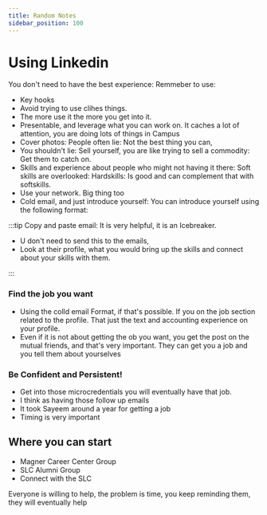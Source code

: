 ```yaml
---
title: Random Notes
sidebar_position: 100   
---
```


# Using Linkedin

You don't need to have the best experience: Remmeber to use:

- Key hooks
- Avoid trying to use clihes things. 
- The more  use it the more you get into it.
- Presentable, and leverage what you can work on. It caches a lot of attention, you are doing lots of things in Campus
- Cover photos: People often lie: Not the best thing you can,
- You shouldn't lie: Sell yourself, you are like trying to sell a commodity: Get them to catch on.
- Skills and experience about people who might not having it there: Soft skills are overlooked: Hardskills: Is good and can complement that with softskills.
- Use your network. Big thing too
- Cold email, and just introduce yourself: You can introduce yourself using the following format:

:::tip Copy and paste email: It is very helpful, it is an Icebreaker.
- U don't need to send this to the emails, 
- Look at their profile, what you would bring up the skills and connect about your skills with them.

:::

### Find the job you want

- Using the colld email Format, if that's possible. If you on the job section related to the profile. That just the text and accounting experience on your profile.
- Even if it is not about getting the ob you want, you get the post on the mutual friends, and that's very important. They can get you a job and you tell them about yourselves


### Be Confident and Persistent!
- Get into those microcredentials you will eventually have that job.
- I think as having those follow up emails
- It took Sayeem around a year for getting a job
- Timing is very important


## Where you can start
- Magner Career Center Group
- SLC Alumni Group
- Connect with the SLC

Everyone is willing to help, the problem is time, you keep reminding them, they will eventually help
